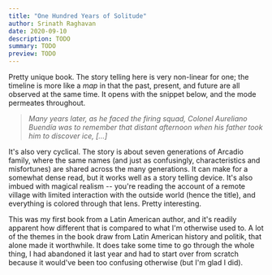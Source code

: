 ```yaml
---
title: "One Hundred Years of Solitude"
author: Srinath Raghavan
date: 2020-09-10
description: TODO
summary: TODO
preview: TODO
---
```


Pretty unique book. The story telling here is very non-linear for one; the
timeline is more like a _map_ in that the past, present, and future are all
observed at the same time. It opens with the snippet below, and the mode
permeates throughout.

<blockquote>
<p>
<em>
Many years later, as he faced the
firing squad, Colonel Aureliano Buendía was to remember that distant afternoon
when his father took him to discover ice, [...]
</em>
</p>
</blockquote>

It's also very cyclical. The story is about seven generations of Arcadio
family, where the same names (and just as confusingly, characteristics and
misfortunes) are shared across the many generations. It can make for a somewhat
dense read, but it works well as a story telling device. It's also imbued with
magical realism -- you're reading the account of a remote village with limited
interaction with the outside world (hence the title), and everything is colored
through that lens. Pretty interesting.

This was my first book from a Latin American author, and it's readily apparent
how different that is compared to what I'm otherwise used to. A lot of the
themes in the book draw from Latin American history and politik, that alone
made it worthwhile. It does take some time to go through the whole thing, I had
abandoned it last year and had to start over from scratch because it would've
been too confusing otherwise (but I'm glad I did).
